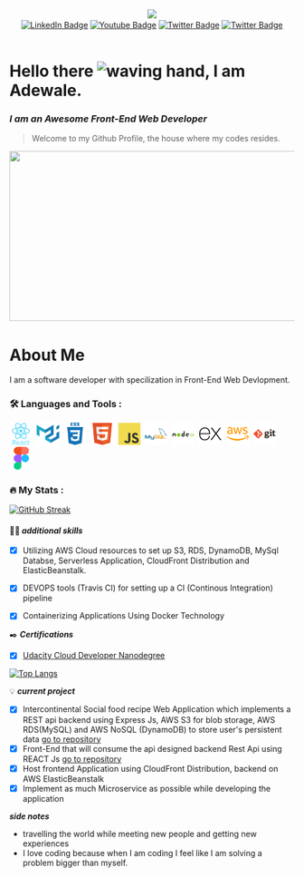 <div id="header" align="center">
  <img src="https://media.giphy.com/media/M9gbBd9nbDrOTu1Mqx/giphy.gif" width="100"/>
</div>
<div id="badges" align="center">
  <a href="https://www.linkedin.com/in/adewale-azeez-0b02261b7/" target="_blank"><img src="https://img.shields.io/badge/LinkedIn-blue?style=for-the-badge&logo=linkedin&logoColor=white" alt="LinkedIn Badge"/></a>
  <a href="https://www.instagram.com/codedbynature/" target="_blank"><img src="https://img.shields.io/badge/Instagram-red?style=for-the-badge&logo=instagram&logoColor=white" alt="Youtube Badge"/></a>
  <a href="https://twitter.com/SignatureName" target="_blank"><img src="https://img.shields.io/badge/Twitter-blue?style=for-the-badge&logo=twitter&logoColor=white" alt="Twitter Badge"/><a/>
    <a href="https://adewale-d-a-profile.netlify.app/" target="_blank"><img src="https://img.shields.io/badge/Website-blue?style=for-the-badge&logo=web&logoColor=white" alt="Twitter Badge"/><a/>
</div>
<div align="center">
<img src="https://komarev.com/ghpvc/?username=adewale-d-a&style=flat-square&color=blue" alt="" />
</div>

# Hello there <img src="https://emojipedia-us.s3.amazonaws.com/source/microsoft-teams/337/waving-hand_1f44b.png" width="40px" alt="waving hand"/>, I am Adewale.
### _I am an Awesome Front-End Web Developer_ 
> Welcome to my Github Profile, the house where my codes resides.

<div align="center">
  <img src="https://media.giphy.com/media/dWesBcTLavkZuG35MI/giphy.gif" width="600" height="300"/>
</div>

# About Me
I am a software developer with specilization in Front-End Web Devlopment.

### :hammer_and_wrench: Languages and Tools :
<div>
  <img src="https://github.com/devicons/devicon/blob/master/icons/react/react-original-wordmark.svg" title="React" alt="React" width="40" height="40"/>&nbsp;
  <img src="https://github.com/devicons/devicon/blob/master/icons/materialui/materialui-original.svg" title="Material UI" alt="Material UI" width="40" height="40"/>&nbsp;
  <img src="https://github.com/devicons/devicon/blob/master/icons/css3/css3-plain-wordmark.svg"  title="CSS3" alt="CSS" width="40" height="40"/>&nbsp;
  <img src="https://github.com/devicons/devicon/blob/master/icons/html5/html5-original.svg" title="HTML5" alt="HTML" width="40" height="40"/>&nbsp;
  <img src="https://github.com/devicons/devicon/blob/master/icons/javascript/javascript-original.svg" title="JavaScript" alt="JavaScript" width="40" height="40"/>&nbsp;
  <img src="https://github.com/devicons/devicon/blob/master/icons/mysql/mysql-original-wordmark.svg" title="MySQL"  alt="MySQL" width="40" height="40"/>&nbsp;
  <img src="https://github.com/devicons/devicon/blob/master/icons/nodejs/nodejs-original-wordmark.svg" title="NodeJS" alt="NodeJS" width="40" height="40"/>&nbsp;  
  <img src="https://github.com/devicons/devicon/blob/master/icons/express/express-original.svg" title="NodeJS" alt="NodeJS" width="40" height="40"/>&nbsp;
  <img src="https://github.com/devicons/devicon/blob/master/icons/amazonwebservices/amazonwebservices-plain-wordmark.svg" title="AWS" alt="AWS" width="40" height="40"/>&nbsp;
  <img src="https://github.com/devicons/devicon/blob/master/icons/git/git-original-wordmark.svg" title="Git" **alt="Git" width="40" height="40"/>  
  <img src="https://github.com/devicons/devicon/blob/master/icons/figma/figma-original.svg" title="Figma" **alt="Figma" width="40" height="40"/>
</div>


 ### :fire: My Stats :
 [![GitHub Streak](http://github-readme-streak-stats.herokuapp.com?user=adewale-d-a&theme=dark&background=000000)](https://git.io/streak-stats)
 
#### 🤹🏿 **_additional skills_**
- [x] Utilizing AWS Cloud resources to set up S3, RDS, DynamoDB, MySql Databse, Serverless Application, CloudFront Distribution and ElasticBeanstalk.
- [x] DEVOPS tools (Travis CI) for setting up a CI (Continous Integration) pipeline
- [x] Containerizing Applications Using Docker Technology


✒️ **_Certifications_**
 - [x] <a href="https://confirm.udacity.com/ZUHCAYZR" target="_blank">Udacity Cloud Developer Nanodegree</a>
  
[![Top Langs](https://github-readme-stats.vercel.app/api/top-langs/?username=adewale-d-a&layout=compact&theme=vision-friendly-dark)](https://github.com/anuraghazra/github-readme-stats)

 💡 **_current project_**
 - [x] Intercontinental Social food recipe Web Application which implements a REST api backend using Express Js, AWS S3 for blob storage, AWS RDS(MySQL) and AWS NoSQL (DynamoDB) to store user's persistent data <a href="https://github.com/Adewale-D-A/user-login-api" target="_blank">go to repository</a>
 - [x] Front-End that will consume the api designed backend Rest Api using REACT Js <a href="https://github.com/Adewale-D-A/iinvision" target="_blank">go to repository</a>
 - [x] Host frontend Application using CloudFront Distribution, backend on AWS ElasticBeanstalk
 - [x] Implement as much Microservice as possible while developing the application
 
 **_side notes_**
 * travelling the world while meeting new people and getting new experiences
 * I love coding because when I am coding I feel like I am solving a problem bigger than myself.
